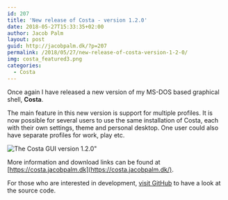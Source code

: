 ```yaml
---
id: 207
title: 'New release of Costa - version 1.2.0'
date: 2018-05-27T15:33:35+02:00
author: Jacob Palm
layout: post
guid: http://jacobpalm.dk/?p=207
permalink: /2018/05/27/new-release-of-costa-version-1-2-0/
img: costa_featured3.png
categories:
  - Costa
---
```

Once again I have released a new version of my MS-DOS based graphical shell, **Costa**.

The main feature in this new version is support for multiple profiles. It is now possible for several users to use the same installation of Costa, each with their own settings, theme and personal desktop. One user could also have separate profiles for work, play etc.

![The Costa GUI version 1.2.0"]({{site.baseurl}}/assets/img/120.png)

More information and download links can be found at [https://costa.jacobpalm.dk](https://costa.jacobpalm.dk/).

For those who are interested in development, [visit GitHub](https://github.com/jacobpalm/costa) to have a look at the source code.